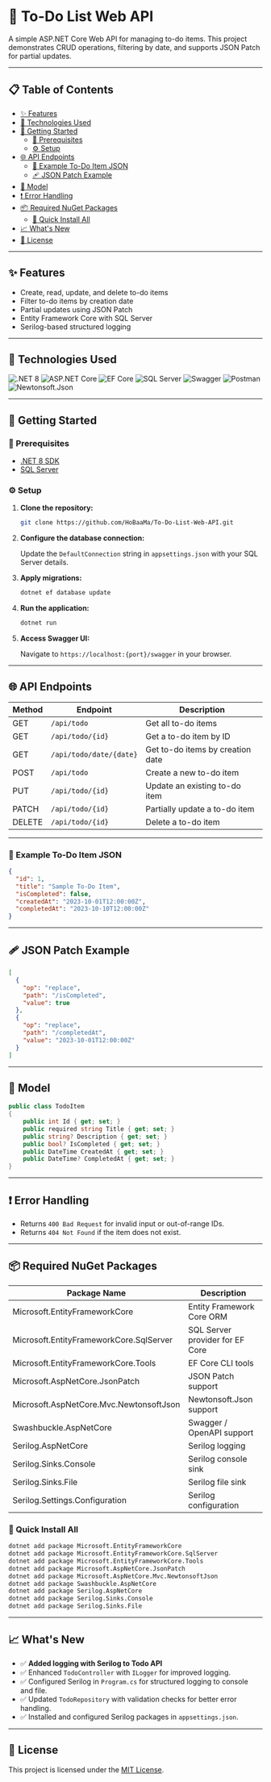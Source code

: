 ﻿# 📝 To-Do List Web API

A simple ASP.NET Core Web API for managing to-do items. This project demonstrates CRUD operations, filtering by date, and supports JSON Patch for partial updates.

---

## 📋 Table of Contents

- [✨ Features](#-features)
- [🧰 Technologies Used](#-technologies-used)
- [🚀 Getting Started](#-getting-started)
  - [🔧 Prerequisites](#-prerequisites)
  - [⚙️ Setup](#-setup)
- [🌐 API Endpoints](#-api-endpoints)
  - [📄 Example To-Do Item JSON](#-example-to-do-item-json)
  - [🩹 JSON Patch Example](#-json-patch-example)
- [🧱 Model](#-model)
- [❗ Error Handling](#-error-handling)
- [📦 Required NuGet Packages](#-required-nuget-packages)
  - [🚀 Quick Install All](#-quick-install-all)
- [📈 What's New](#-whats-new)
- [🪪 License](#-license)

---

## ✨ Features

- Create, read, update, and delete to-do items
- Filter to-do items by creation date
- Partial updates using JSON Patch
- Entity Framework Core with SQL Server
- Serilog-based structured logging

---

## 🧰 Technologies Used

![.NET 8](https://img.shields.io/badge/.NET%208-5C2D91?logo=dotnet&logoColor=white&style=for-the-badge)
![ASP.NET Core](https://img.shields.io/badge/ASP.NET%20Core-512BD4?logo=dotnet&logoColor=white&style=for-the-badge)
![EF Core](https://img.shields.io/badge/Entity%20Framework%20Core-6DB33F?logo=entity-framework&logoColor=white&style=for-the-badge)
![SQL Server](https://img.shields.io/badge/SQL%20Server-CC2927?logo=microsoftsqlserver&logoColor=white&style=for-the-badge)
![Swagger](https://img.shields.io/badge/Swagger-85EA2D?logo=swagger&logoColor=black&style=for-the-badge)
![Postman](https://img.shields.io/badge/Postman-FF6C37?logo=postman&logoColor=white&style=for-the-badge)
![Newtonsoft.Json](https://img.shields.io/badge/Newtonsoft.Json-000000?logo=json&logoColor=white&style=for-the-badge)

---

## 🚀 Getting Started

### 🔧 Prerequisites

- [.NET 8 SDK](https://dotnet.microsoft.com/download)
- [SQL Server](https://www.microsoft.com/en-us/sql-server/sql-server-downloads)

### ⚙️ Setup

1. **Clone the repository:**

   ```bash
   git clone https://github.com/HoBaaMa/To-Do-List-Web-API.git
   ```

2. **Configure the database connection:**

   Update the `DefaultConnection` string in `appsettings.json` with your SQL Server details.

3. **Apply migrations:**

   ```bash
   dotnet ef database update
   ```

4. **Run the application:**

   ```bash
   dotnet run
   ```

5. **Access Swagger UI:**

   Navigate to `https://localhost:{port}/swagger` in your browser.

---

## 🌐 API Endpoints

| Method | Endpoint                | Description                        |
|--------|-------------------------|------------------------------------|
| GET    | `/api/todo`             | Get all to-do items                |
| GET    | `/api/todo/{id}`        | Get a to-do item by ID             |
| GET    | `/api/todo/date/{date}` | Get to-do items by creation date   |
| POST   | `/api/todo`             | Create a new to-do item            |
| PUT    | `/api/todo/{id}`        | Update an existing to-do item      |
| PATCH  | `/api/todo/{id}`        | Partially update a to-do item      |
| DELETE | `/api/todo/{id}`        | Delete a to-do item                |

---

### 📄 Example To-Do Item JSON

```json
{
  "id": 1,
  "title": "Sample To-Do Item",
  "isCompleted": false,
  "createdAt": "2023-10-01T12:00:00Z",
  "completedAt": "2023-10-10T12:00:00Z"
}
```

---

## 🩹 JSON Patch Example

```json
[
  {
    "op": "replace",
    "path": "/isCompleted",
    "value": true
  },
  {
    "op": "replace",
    "path": "/completedAt",
    "value": "2023-10-01T12:00:00Z"
  }
]
```

---

## 🧱 Model

```csharp
public class TodoItem
{
    public int Id { get; set; }
    public required string Title { get; set; }
    public string? Description { get; set; }
    public bool? IsCompleted { get; set; }
    public DateTime CreatedAt { get; set; }
    public DateTime? CompletedAt { get; set; }
}
```

---

## ❗ Error Handling

- Returns `400 Bad Request` for invalid input or out-of-range IDs.
- Returns `404 Not Found` if the item does not exist.

---

## 📦 Required NuGet Packages

| Package Name                              | Description                             |
|-------------------------------------------|-----------------------------------------|
| Microsoft.EntityFrameworkCore             | Entity Framework Core ORM               |
| Microsoft.EntityFrameworkCore.SqlServer   | SQL Server provider for EF Core         |
| Microsoft.EntityFrameworkCore.Tools       | EF Core CLI tools                       |
| Microsoft.AspNetCore.JsonPatch            | JSON Patch support                      |
| Microsoft.AspNetCore.Mvc.NewtonsoftJson   | Newtonsoft.Json support                 |
| Swashbuckle.AspNetCore                    | Swagger / OpenAPI support               |
| Serilog.AspNetCore                        | Serilog logging                         |
| Serilog.Sinks.Console                     | Serilog console sink                    |
| Serilog.Sinks.File                        | Serilog file sink                       |
| Serilog.Settings.Configuration            | Serilog configuration                   |

### 🚀 Quick Install All

```bash
dotnet add package Microsoft.EntityFrameworkCore
dotnet add package Microsoft.EntityFrameworkCore.SqlServer
dotnet add package Microsoft.EntityFrameworkCore.Tools
dotnet add package Microsoft.AspNetCore.JsonPatch
dotnet add package Microsoft.AspNetCore.Mvc.NewtonsoftJson
dotnet add package Swashbuckle.AspNetCore
dotnet add package Serilog.AspNetCore
dotnet add package Serilog.Sinks.Console
dotnet add package Serilog.Sinks.File
```

---

## 📈 What's New

- ✅ **Added logging with Serilog to Todo API**
- ✅ Enhanced `TodoController` with `ILogger` for improved logging.
- ✅ Configured Serilog in `Program.cs` for structured logging to console and file.
- ✅ Updated `TodoRepository` with validation checks for better error handling.
- ✅ Installed and configured Serilog packages in `appsettings.json`.

---

## 🪪 License

This project is licensed under the [MIT License](LICENSE.txt).